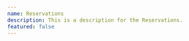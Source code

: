 ```yaml
---
name: Reservations
description: This is a description for the Reservations.
featured: false
---
```

